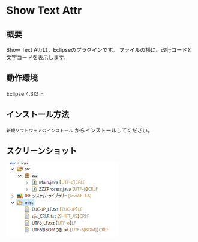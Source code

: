 
# Show Text Attr

## 概要

Show Text Attrは，Eclipseのプラグインです。
ファイルの横に、改行コードと文字コードを表示します。

## 動作環境
Eclipse 4.3以上

## インストール方法
`新規ソフトウェアのインストール` からインストールしてください。

## スクリーンショット
![スクショ](https://github.com/inosn7bc/showTextAttr/blob/master/docs/showTextAttr_image01.png)
